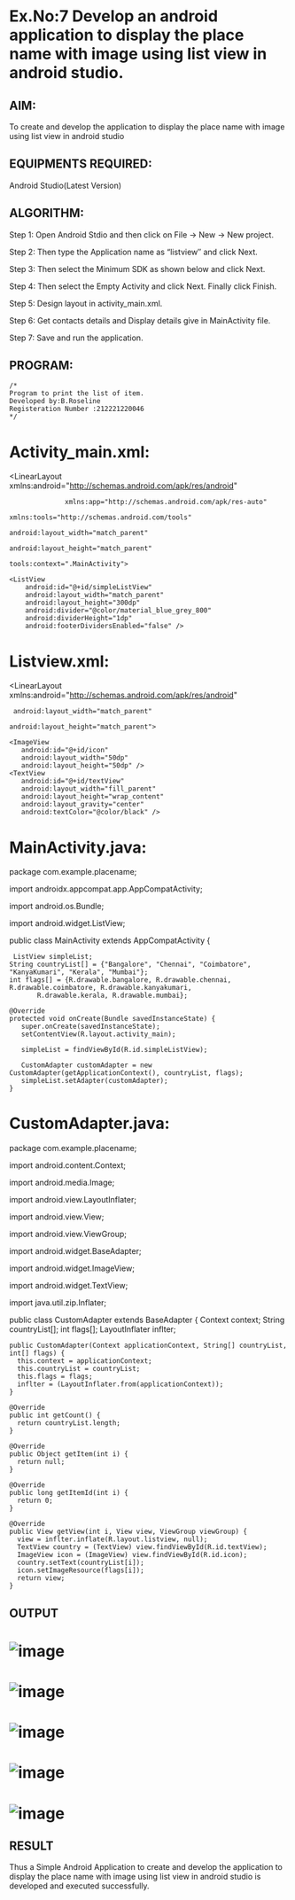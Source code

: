 
# Ex.No:7 Develop an android application to display the place name with image using list view in android studio.


## AIM:

To create and develop the application to display the place name with image using list view in android studio

## EQUIPMENTS REQUIRED:

Android Studio(Latest Version)

## ALGORITHM:

Step 1: Open Android Stdio and then click on File -> New -> New project.

Step 2: Then type the Application name as “listview″ and click Next. 

Step 3: Then select the Minimum SDK as shown below and click Next.

Step 4: Then select the Empty Activity and click Next. Finally click Finish.

Step 5: Design layout in activity_main.xml.

Step 6: Get contacts details and Display details give in MainActivity file.

Step 7: Save and run the application.

## PROGRAM:
```
/*
Program to print the list of item.
Developed by:B.Roseline
Registeration Number :212221220046
*/
```
# Activity_main.xml:
<LinearLayout xmlns:android="http://schemas.android.com/apk/res/android"
```
              xmlns:app="http://schemas.android.com/apk/res-auto"
          
xmlns:tools="http://schemas.android.com/tools"
          
android:layout_width="match_parent"
          
android:layout_height="match_parent"
          
tools:context=".MainActivity">

<ListView
    android:id="@+id/simpleListView"
    android:layout_width="match_parent"
    android:layout_height="300dp"
    android:divider="@color/material_blue_grey_800"
    android:dividerHeight="1dp"
    android:footerDividersEnabled="false" />
  ```
# Listview.xml:
<LinearLayout xmlns:android="http://schemas.android.com/apk/res/android"
 ```
  android:layout_width="match_parent"
          
android:layout_height="match_parent">

<ImageView
    android:id="@+id/icon"
    android:layout_width="50dp"
    android:layout_height="50dp" />
<TextView
    android:id="@+id/textView"
    android:layout_width="fill_parent"
    android:layout_height="wrap_content"
    android:layout_gravity="center"
    android:textColor="@color/black" />
 ```
# MainActivity.java:
 package com.example.placename;

import androidx.appcompat.app.AppCompatActivity;

import android.os.Bundle;

import android.widget.ListView;

public class MainActivity extends AppCompatActivity {
 ```
  ListView simpleList;
String countryList[] = {"Bangalore", "Chennai", "Coimbatore", "KanyaKumari", "Kerala", "Mumbai"};
int flags[] = {R.drawable.bangalore, R.drawable.chennai, R.drawable.coimbatore, R.drawable.kanyakumari,
        R.drawable.kerala, R.drawable.mumbai};

@Override
protected void onCreate(Bundle savedInstanceState) {
    super.onCreate(savedInstanceState);
    setContentView(R.layout.activity_main);

    simpleList = findViewById(R.id.simpleListView);

    CustomAdapter customAdapter = new CustomAdapter(getApplicationContext(), countryList, flags);
    simpleList.setAdapter(customAdapter);
}
  ```
 # CustomAdapter.java:
  package com.example.placename;

import android.content.Context;

import android.media.Image;

import android.view.LayoutInflater;

import android.view.View;

import android.view.ViewGroup;

import android.widget.BaseAdapter;

import android.widget.ImageView;

import android.widget.TextView;

import java.util.zip.Inflater;

public class CustomAdapter extends BaseAdapter { Context context; String countryList[]; int flags[]; LayoutInflater inflter;
  ```
  public CustomAdapter(Context applicationContext, String[] countryList, int[] flags) {
    this.context = applicationContext;
    this.countryList = countryList;
    this.flags = flags;
    inflter = (LayoutInflater.from(applicationContext));
}

@Override
public int getCount() {
    return countryList.length;
}

@Override
public Object getItem(int i) {
    return null;
}

@Override
public long getItemId(int i) {
    return 0;
}

@Override
public View getView(int i, View view, ViewGroup viewGroup) {
    view = inflter.inflate(R.layout.listview, null);
    TextView country = (TextView) view.findViewById(R.id.textView);
    ImageView icon = (ImageView) view.findViewById(R.id.icon);
    country.setText(countryList[i]);
    icon.setImageResource(flags[i]);
    return view;
}
  ```
  
## OUTPUT
# ![image](https://github.com/Roselineb/Mobile-Application-Development/assets/128909895/5963a6fc-e19f-4a9f-be82-3db7da11daf5)
# ![image](https://github.com/Roselineb/Mobile-Application-Development/assets/128909895/b6dfa907-016a-435b-b94f-165e3f81d204)
# ![image](https://github.com/Roselineb/Mobile-Application-Development/assets/128909895/dac3a439-79cc-4a74-b906-8ecb65b46320)
# ![image](https://github.com/Roselineb/Mobile-Application-Development/assets/128909895/95649472-f48b-44af-b094-9b03c94dac30)
# ![image](https://github.com/Roselineb/Mobile-Application-Development/assets/128909895/fb511914-0f07-4391-8401-8081236a0f56)




## RESULT
Thus a Simple Android Application to create and develop the application to display the place name with image using list view in android studio is developed and executed successfully.
